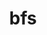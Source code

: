 ---
title: "bfs"
layout: cache
categories: [package, develop]
meta: {"versions": ["3.0.4"], "compilers": ["gcc@=7.5.0"], "oss": ["ubuntu18.04"], "platforms": ["linux"], "targets": ["x86_64_v3"], "stacks": ["developer-tools", "root"], "num_specs": 3, "num_specs_by_stack": {"developer-tools": 3, "root": 3}}
spec_details: [{"hash": "76ojlbymw6s6u7xx5gaqsb6uagepqhao", "compiler": "gcc@=7.5.0", "versions": ["3.0.4"], "os": "ubuntu18.04", "platform": "linux", "target": "x86_64_v3", "variants": ["build_system=makefile"], "stacks": ["developer-tools", "root"], "size": "-", "tarball": "https://binaries.spack.io/develop/build_cache/linux-ubuntu18.04-x86_64_v3/gcc-7.5.0/bfs-3.0.4/linux-ubuntu18.04-x86_64_v3-gcc-7.5.0-bfs-3.0.4-76ojlbymw6s6u7xx5gaqsb6uagepqhao.spack"}, {"hash": "mtkbmkvj4bwjrhvip7ckyo6q44zvgpqc", "compiler": "gcc@=7.5.0", "versions": ["3.0.4"], "os": "ubuntu18.04", "platform": "linux", "target": "x86_64_v3", "variants": ["build_system=makefile"], "stacks": ["developer-tools", "root"], "size": "-", "tarball": "https://binaries.spack.io/develop/build_cache/linux-ubuntu18.04-x86_64_v3/gcc-7.5.0/bfs-3.0.4/linux-ubuntu18.04-x86_64_v3-gcc-7.5.0-bfs-3.0.4-mtkbmkvj4bwjrhvip7ckyo6q44zvgpqc.spack"}, {"hash": "oobe3sh66fgae4e4nxbrrlutnw5xhvdk", "compiler": "gcc@=7.5.0", "versions": ["3.0.4"], "os": "ubuntu18.04", "platform": "linux", "target": "x86_64_v3", "variants": ["build_system=makefile"], "stacks": ["developer-tools", "root"], "size": "-", "tarball": "https://binaries.spack.io/develop/build_cache/linux-ubuntu18.04-x86_64_v3/gcc-7.5.0/bfs-3.0.4/linux-ubuntu18.04-x86_64_v3-gcc-7.5.0-bfs-3.0.4-oobe3sh66fgae4e4nxbrrlutnw5xhvdk.spack"}]
---